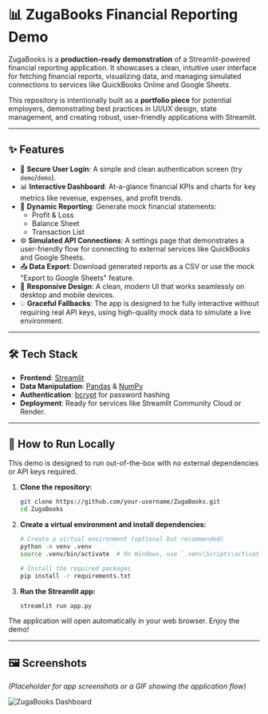 
# 📊 ZugaBooks Financial Reporting Demo

ZugaBooks is a **production-ready demonstration** of a Streamlit-powered financial reporting application. It showcases a clean, intuitive user interface for fetching financial reports, visualizing data, and managing simulated connections to services like QuickBooks Online and Google Sheets.

This repository is intentionally built as a **portfolio piece** for potential employers, demonstrating best practices in UI/UX design, state management, and creating robust, user-friendly applications with Streamlit.

---

## ✨ Features

- 🔐 **Secure User Login**: A simple and clean authentication screen (try `demo`/`demo`).
- 📊 **Interactive Dashboard**: At-a-glance financial KPIs and charts for key metrics like revenue, expenses, and profit trends.
- 📄 **Dynamic Reporting**: Generate mock financial statements:
  - Profit & Loss
  - Balance Sheet
  - Transaction List
- ⚙️ **Simulated API Connections**: A settings page that demonstrates a user-friendly flow for connecting to external services like QuickBooks and Google Sheets.
- 📤 **Data Export**: Download generated reports as a CSV or use the mock "Export to Google Sheets" feature.
- 📱 **Responsive Design**: A clean, modern UI that works seamlessly on desktop and mobile devices.
- 💡 **Graceful Fallbacks**: The app is designed to be fully interactive without requiring real API keys, using high-quality mock data to simulate a live environment.

---

## 🛠️ Tech Stack

- **Frontend**: [Streamlit](https://streamlit.io/)
- **Data Manipulation**: [Pandas](https://pandas.pydata.org/) & [NumPy](https://numpy.org/)
- **Authentication**: [bcrypt](https://pypi.org/project/bcrypt/) for password hashing
- **Deployment**: Ready for services like Streamlit Community Cloud or Render.

---

## 🚀 How to Run Locally

This demo is designed to run out-of-the-box with no external dependencies or API keys required.

1.  **Clone the repository:**
    ```bash
    git clone https://github.com/your-username/ZugaBooks.git
    cd ZugaBooks
    ```

2.  **Create a virtual environment and install dependencies:**
    ```bash
    # Create a virtual environment (optional but recommended)
    python -m venv .venv
    source .venv/bin/activate  # On Windows, use `.venv\Scripts\activate`

    # Install the required packages
    pip install -r requirements.txt
    ```

3.  **Run the Streamlit app:**
    ```bash
    streamlit run app.py
    ```

The application will open automatically in your web browser. Enjoy the demo!

---

## 🖼️ Screenshots

*(Placeholder for app screenshots or a GIF showing the application flow)*

![ZugaBooks Dashboard](https://raw.githubusercontent.com/zugatech/ZugaBooks/main/assets/zugabooks_dashboard.png)
